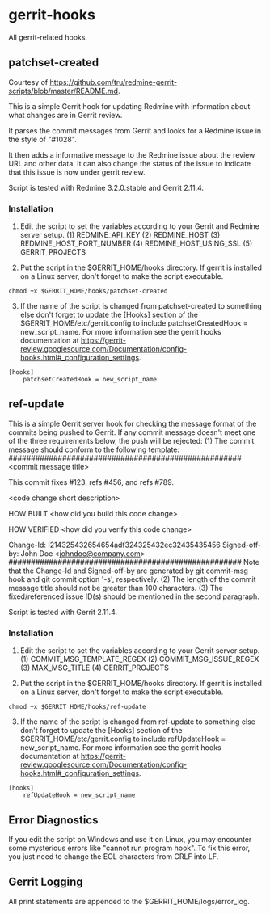 # gerrit-hooks
All gerrit-related hooks.

## patchset-created

Courtesy of https://github.com/tru/redmine-gerrit-scripts/blob/master/README.md.

This is a simple Gerrit hook for updating Redmine with information about what changes are in Gerrit review.

It parses the commit messages from Gerrit and looks for a Redmine issue in the style of "#1028".

It then adds a informative message to the Redmine issue about the review URL and other data. It can also change the status of the issue to indicate that this issue is now under gerrit review.

Script is tested with Redmine 3.2.0.stable and Gerrit 2.11.4.

### Installation

1. Edit the script to set the variables according to your Gerrit and Redmine server setup.
(1) REDMINE_API_KEY
(2) REDMINE_HOST
(3) REDMINE_HOST_PORT_NUMBER
(4) REDMINE_HOST_USING_SSL
(5) GERRIT_PROJECTS

2. Put the script in the $GERRIT_HOME/hooks directory. If gerrit is installed on a Linux server, don't forget to make the script executable.

```
chmod +x $GERRIT_HOME/hooks/patchset-created
```

3. If the name of the script is changed from patchset-created to something else don't forget to update the [Hooks] section of the $GERRIT_HOME/etc/gerrit.config to include patchsetCreatedHook = new_script_name. For more information see the gerrit hooks documentation 
at https://gerrit-review.googlesource.com/Documentation/config-hooks.html#_configuration_settings.

```
[hooks]
    patchsetCreatedHook = new_script_name
```

## ref-update

This is a simple Gerrit server hook for checking the message format of the commits 
being pushed to Gerrit. If any commit message doesn't meet one of the three requirements
below, the push will be rejected:
(1) The commit message should conform to the following template:
####################################################
&lt;commit message title&gt;  

This commit fixes #123, refs #456, and refs #789. 

&lt;code change short description&gt;

HOW BUILT
&lt;how did you build this code change&gt;

HOW VERIFIED
&lt;how did you verify this code change&gt;

Change-Id: I214325432654654adf324325432ec32435435456
Signed-off-by: John Doe &lt;johndoe@company.com&gt;
####################################################
Note that the Change-Id and Signed-off-by are generated by git commit-msg hook and git commit option '-s', respectively.
(2) The length of the commit message title should not be greater than 100 characters.
(3) The fixed/referenced issue ID(s) should be mentioned in the second paragraph.

Script is tested with Gerrit 2.11.4.

### Installation

1. Edit the script to set the variables according to your Gerrit server setup.
(1) COMMIT_MSG_TEMPLATE_REGEX
(2) COMMIT_MSG_ISSUE_REGEX
(3) MAX_MSG_TITLE
(4) GERRIT_PROJECTS

2. Put the script in the $GERRIT_HOME/hooks directory. If gerrit is installed on a Linux server, don't forget to make the script executable.

```
chmod +x $GERRIT_HOME/hooks/ref-update
```

3. If the name of the script is changed from ref-update to something else don't forget to update the [Hooks] section of the $GERRIT_HOME/etc/gerrit.config to include refUpdateHook = new_script_name. For more information see the gerrit hooks documentation at https://gerrit-review.googlesource.com/Documentation/config-hooks.html#_configuration_settings.

```
[hooks]
    refUpdateHook = new_script_name
```

## Error Diagnostics
If you edit the script on Windows and use it on Linux, you may encounter some mysterious errors like "cannot run program hook". To fix this error, you just need to 
change the EOL characters from CRLF into LF.

## Gerrit Logging

All print statements are appended to the $GERRIT_HOME/logs/error_log. 
